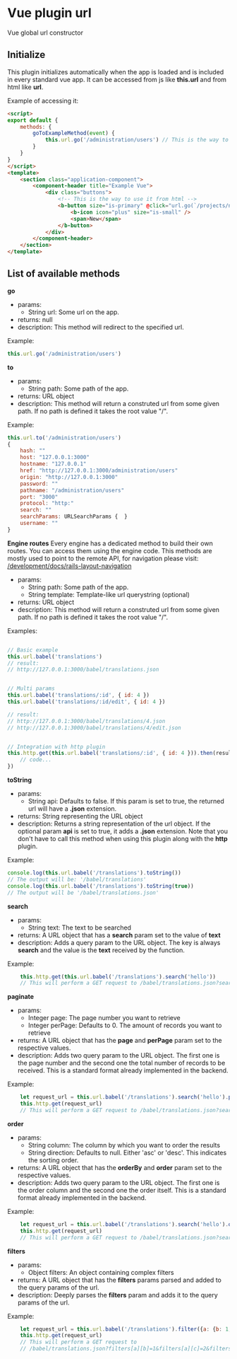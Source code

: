 # Vue plugin url
Vue global url constructor



## Initialize
This plugin initializes automatically when the app is loaded and is included in every standard vue app.
It can be accessed from js like **this.url** and from html like **url**.  

Example of accessing it:

```html
<script>
export default {
    methods: {
        goToExampleMethod(event) {
            this.url.go('/administration/users') // This is the way to use it on js
        }
    }
}
</script>
<template>
    <section class="application-component">
        <component-header title="Example Vue">
            <div class="buttons">
                <!-- This is the way to use it from html -->
                <b-button size="is-primary" @click="url.go(`/projects/new`)" >
                    <b-icon icon="plus" size="is-small" />
                    <span>New</span>
                </b-button>
            </div>
        </component-header>
    </section>
</template>
```



## List of available methods

**go**

- params:
    - String url: Some url on the app.
- returns: null
- description: This method will redirect to the specified url.

Example:

```javascript
this.url.go('/administration/users')
```



**to**

- params:
    - String path: Some path of the app.
- returns: URL object
- description: This method will return a construted url from some given path. If no path is defined it takes the root value "/".

Example:

```javascript
this.url.to('/administration/users') 
{
    hash: ""
    host: "127.0.0.1:3000"
    hostname: "127.0.0.1"
    href: "http://127.0.0.1:3000/administration/users"
    origin: "http://127.0.0.1:3000"
    password: ""
    pathname: "/administration/users"
    port: "3000"
    protocol: "http:"
    search: ""
    searchParams: URLSearchParams {  }
    username: ""
}
```



**Engine routes**
Every engine has a dedicated method to build their own routes. You can access them using the engine code. 
This methods are mostly used to point to the remote API, for navigation please visit: [/development/docs/rails-layout-navigation](/development/docs/rails-layout-navigation)  

- params:
    - String path: Some path of the app.
    - String template: Template-like url querystring (optional)
- returns: URL object
- description: This method will return a construted url from some given path. If no path is defined it takes the root value "/".

Examples:

```javascript

// Basic example
this.url.babel('translations') 
// result: 
// http://127.0.0.1:3000/babel/translations.json


// Multi params
this.url.babel('translations/:id', { id: 4 }) 
this.url.babel('translations/:id/edit', { id: 4 }) 

// result: 
// http://127.0.0.1:3000/babel/translations/4.json
// http://127.0.0.1:3000/babel/translations/4/edit.json


// Integration with http plugin
this.http.get(this.url.babel('translations/:id', { id: 4 })).then(result => {
    // code...
})
```


**toString**

- params:
    - String api: Defaults to false. If this param is set to true, the returned url will have a **.json** extension.
- returns: String representing the URL object
- description: Returns a string representation of the url object. If the optional param **api** is set to true, it adds a 
    **.json** extension. Note that  you don't have to call this method when using this plugin along with the **http** plugin.

Example:

```javascript
console.log(this.url.babel('/translations').toString())
// The output will be: '/babel/translations'
console.log(this.url.babel('/translations').toString(true))
// The output will be '/babel/translations.json'
```

**search**
- params:
    - String text: The text to be searched
- returns: A URL object that has a **search** param set to the value of **text**
- description: Adds a query param to the URL object. The key is always **search** and the value is the **text** received by the function.

Example:

```javascript
    this.http.get(this.url.babel('/translations').search('hello'))
    // This will perform a GET request to /babel/translations.json?search=hello
```

**paginate**
- params:
    - Integer page: The page number you want to retrieve
    - Integer perPage: Defaults to 0. The amount of records you want to retrieve
- returns: A URL object that has the **page** and **perPage** param set to the respective values.
- description: Adds two query param to the URL object. The first one is the page number and the second one the total
    number of records to be received. This is a standard format already implemented in the backend.

Example:

```javascript
    let request_url = this.url.babel('/translations').search('hello').paginage(1, 15)
    this.http.get(request_url)
    // This will perform a GET request to /babel/translations.json?search=hello&page=1&perPage=15
```

**order**
- params:
    - String column: The column by which you want to order the results
    - String direction: Defaults to null. Either 'asc' or 'desc'. This indicates the sorting order.
- returns: A URL object that has the **orderBy** and **order** param set to the respective values.
- description: Adds two query param to the URL object. The first one is the order column and the second one the order itself.
    This is a standard format already implemented in the backend.

Example:

```javascript
    let request_url = this.url.babel('/translations').search('hello').order('name', 'desc')
    this.http.get(request_url)
    // This will perform a GET request to /babel/translations.json?search=hello&orderBy=name&order=desc
```

**filters**
- params:
    - Object filters: An object containing complex filters
- returns: A URL object that has the **filters** params parsed and added to the query params of the url.
- description: Deeply parses the **filters** param and adds it to the query params of the url.

Example:

```javascript
    let request_url = this.url.babel('/translations').filter({a: {b: 1, c: 2}, d: 3})
    this.http.get(request_url)
    // This will perform a GET request to 
    // /babel/translations.json?filters[a][b]=1&filters[a][c]=2&filters[d]=3
```
